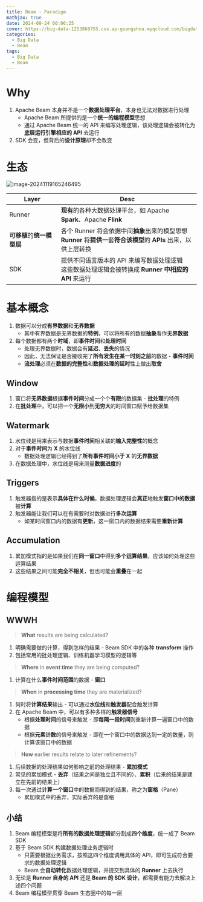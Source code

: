 ```yaml
---
title: Beam - Paradigm
mathjax: true
date: 2024-09-24 00:06:25
cover: https://big-data-1253868755.cos.ap-guangzhou.myqcloud.com/bigdata-beam-model.webp
categories:
  - Big Data
  - Beam
tags:
  - Big Data
  - Beam
---
```


# Why

1. Apache Beam 本身并不是一个**数据处理平台**，本身也无法对数据进行处理
   - Apache Beam 所提供的是一个**统一的编程模型**思想
   - 通过 Apache Beam 统一的 API 来编写处理逻辑，该处理逻辑会被转化为**底层运行引擎相应的 API** 去运行
2. SDK 会变，但背后的**设计原理**却不会改变

<!-- more -->

# 生态

![image-20241119165246495](https://big-data-1253868755.cos.ap-guangzhou.myqcloud.com/image-20241119165246495.png)

| Layer                      | Desc                                                         |
| -------------------------- | ------------------------------------------------------------ |
| Runner                     | **现有**的各种大数据处理平台，如 Apache **Spark**、Apache **Flink** |
| **可移植**的**统一模型层** | 各个 Runner 将会依据中间**抽象**出来的模型思想<br />**Runner** 将**提供**一套**符合该模型**的 **APIs** 出来，以供上层转换 |
| SDK                        | 提供不同语言版本的 API 来编写数据处理逻辑<br />这些数据处理逻辑会被转换成 **Runner 中相应的 API** 来运行 |

# 基本概念

1. 数据可以分成**有界数据**和**无界数据**
   - 其中有界数据是无界数据的**特例**，可以将所有的数据**抽象**看作**无界数据**
2. 每个数据都有两个**时域**，即**事件时间**和**处理时间**
   - 处理无界数据时，数据会有**延迟**、**丢失**的情况
   - 因此，无法保证是否接收完了**所有发生在某一时刻之前**的数据 - **事件时间**
   - **流处理**必须在**数据的完整性**和**数据处理的延时**性上做出**取舍**

## Window

1. 窗口将**无界数据**根据**事件时间**分成一个个**有限**的数据集 - **批处理**的特例
2. 在**批处理**中，可以把一个**无限小**到**无穷大**的时间窗口赋予给数据集

## Watermark

1. 水位线是用来表示与数据**事件时间**相关联的**输入完整性**的概念
2. 对于**事件时间**为 **X** 的水位线
   - 数据处理逻辑已经得到了**所有事件时间小于 X** 的**无界数据**
3. 在数据处理中，水位线是用来测量**数据进度**的

## Triggers

1. 触发器指的是表示**具体在什么时候**，数据处理逻辑会**真正**地触发**窗口中的数据**被**计算**
2. 触发器能让我们可以在有需要时对数据进行**多次运算**
   - 如某时间窗口内的数据有**更新**，这一窗口内的数据结果需要**重新计算**

## Accumulation

1. 累加模式指的是如果我们在**同一窗口**中得到**多个运算结果**，应该如何处理这些运算结果
2. 这些结果之间可能**完全不相关**，但也可能会**重叠**在一起

# 编程模型

## WWWH

> **What** results are being calculated?

1. 明确需要做的计算，得到怎样的结果 - Beam SDK 中的各种 **transform** 操作
2. 包括常用的批处理逻辑、训练机器学习模型的逻辑等

> **Where** in **event time** they are being computed?

1. 计算在什么**事件时间范围**的数据 - **窗口**

> **When** in **processing time** they are materialized?

1. 何时将**计算结果**输出 - 可以通过**水位线**和**触发器**配合触发计算
2. 在 Apache Beam 中，可以有多种多样的**触发器信号**
   - 根据**处理时间**的信号来触发 - 即**每隔一段时间**则重新计算一遍窗口中的数据
   - 根据**元素计数**的信号来触发 - 即在一个窗口中的数据达到一定的数量，则计算该窗口中的数据

> **How** earlier results relate to later refinements?

1. 后续数据的处理结果如何影响之前的处理结果 - **累加模式**
2. 常见的累加模式 - **丢弃**（结果之间是独立且不同的）、**累积**（后来的结果是建立在先前的结果上）
3. 每一次通过**计算一个窗口**中的数据而得到的结果，称之为**窗格**（Pane）
   - 累加模式中的丢弃，实际丢弃的是窗格

## 小结

1. Beam 编程模型是将**所有的数据处理逻辑**都分割成**四个维度**，统一成了 Beam SDK
2. 基于 Beam SDK 构建数据处理业务逻辑时
   - 只需要根据业务需求，按照这四个维度调用具体的 API，即可生成符合要求的数据处理逻辑
   - Beam 会**自动转化**数据处理逻辑，并提交到具体的 **Runner** 上去执行
3. 无论是 **Runner 自身的 API** 还是 **Beam 的 SDK 设计**，都需要有能力去解决上述四个问题
4. Beam 编程模型贯穿 Beam 生态圈中的每一层
